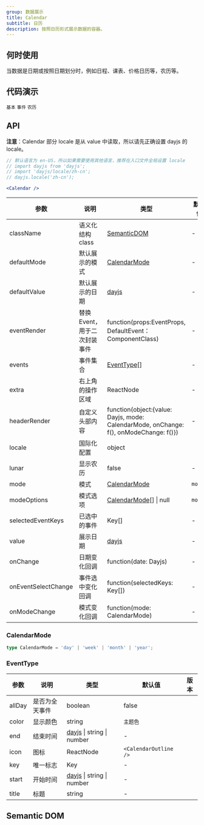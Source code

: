 ```yaml
---
group: 数据展示
title: Calendar
subtitle: 日历
description: 按照日历形式展示数据的容器。
---
```


## 何时使用

当数据是日期或按照日期划分时，例如日程、课表、价格日历等，农历等。

## 代码演示

<!-- prettier-ignore -->
<code src="./demo/basic.tsx" compact>基本</code>
<code src="./demo/events.tsx" compact>事件</code>
<code src="./demo/lunar.tsx" compact>农历</code>

## API

**注意**：Calendar 部分 locale 是从 value 中读取，所以请先正确设置 dayjs 的 locale。

```jsx
// 默认语言为 en-US，所以如果需要使用其他语言，推荐在入口文件全局设置 locale
// import dayjs from 'dayjs';
// import 'dayjs/locale/zh-cn';
// dayjs.locale('zh-cn');

<Calendar />
```

| 参数 | 说明 | 类型 | 默认值 | 版本 |
| --- | --- | --- | --- | --- |
| className | 语义化结构 class | [SemanticDOM](#semantic-dom) | - |  |
| defaultMode | 默认展示的模式 | [CalendarMode](#calendarmode) | - |  |
| defaultValue | 默认展示的日期 | [dayjs](https://day.js.org/) | - |  |
| eventRender | 替换 Event，用于二次封装事件 | function(props:EventProps, DefaultEvent：ComponentClass) | - |  |
| events | 事件集合 | [EventType](#eventtype)\[] | - |  |
| extra | 右上角的操作区域 | ReactNode | - |  |
| headerRender | 自定义头部内容 | function(object:{value: Dayjs, mode: CalendarMode, onChange: f(), onModeChange: f()}) | - |  |
| locale | 国际化配置 | object |  |  |
| lunar | 显示农历 | false | - |  |
| mode | 模式 | [CalendarMode](#calendarmode) | `month` |  |
| modeOptions | 模式选项 | [CalendarMode](#calendarmode)\[] \| null | `month` |  |
| selectedEventKeys | 已选中的事件 | Key\[] | - |  |
| value | 展示日期 | [dayjs](https://day.js.org/) | - |  |
| onChange | 日期变化回调 | function(date: Dayjs) | - |  |
| onEventSelectChange | 事件选中变化回调 | function(selectedKeys: Key\[]) | - |  |
| onModeChange | 模式变化回调 | function(mode: CalendarMode) | - |  |

### CalendarMode

```typescript
type CalendarMode = 'day' | 'week' | 'month' | 'year';
```

### EventType

| 参数 | 说明 | 类型 | 默认值 | 版本 |
| --- | --- | --- | --- | --- |
| allDay | 是否为全天事件 | boolean | false |  |
| color | 显示颜色 | string | `主题色` |  |
| end | 结束时间 | [dayjs](https://day.js.org/) \| string \| number | - |  |
| icon | 图标 | ReactNode | `<CalendarOutline />` |  |
| key | 唯一标志 | Key | - |  |
| start | 开始时间 | [dayjs](https://day.js.org/) \| string \| number | - |  |
| title | 标题 | string | - |  |

## Semantic DOM

<code src="./demo/_semantic.tsx" simplify></code>
